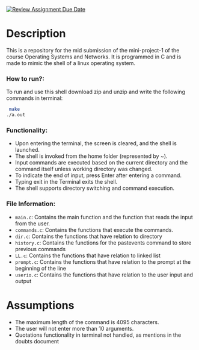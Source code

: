 [![Review Assignment Due Date](https://classroom.github.com/assets/deadline-readme-button-24ddc0f5d75046c5622901739e7c5dd533143b0c8e959d652212380cedb1ea36.svg)](https://classroom.github.com/a/76mHqLr5)
# Description

This is a repository for the mid submission of the mini-project-1 of the course Operating Systems and Networks. It is programmed in C and is made to mimic the shell of a linux operating system.

### How to run?:
To run and use this shell download zip and unzip and write the following commands in terminal: 
 ``` sh
  make 
 ./a.out 
 ```

### Functionality:
- Upon entering the terminal, the screen is cleared, and the shell is launched.
- The shell is invoked from the home folder (represented by ~).
- Input commands are executed based on the current directory and the command itself unless working directory was changed.
- To indicate the end of input, press Enter after entering a command.
- Typing exit in the Terminal exits the shell.
- The shell supports directory switching and command execution.

### File Information:
- `main.c`: Contains the main function and the function that reads the input from the user.
- `commands.c`: Contains the functions that execute the commands.
- `dir.c`: Contains the functions that have relation to directory
- `history.c`: Contains the functions for the pastevents command to store previous commands
- `LL.c`: Contains the functions that have relation to linked list
- `prompt.c`: Contains the functions that have relation to the prompt at the beginning of the line
- `userio.c`: Contains the functions that have relation to the user input and output


# Assumptions
- The maximum length of the command is 4095 characters.
- The user will not enter more than 10 arguments.
- Quotations functionality in terminal not handled, as mentions in the doubts document